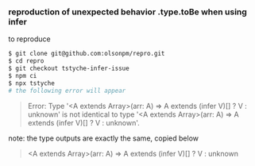 ### reproduction of unexpected behavior .type.toBe when using infer

to reproduce

```sh
$ git clone git@github.com:olsonpm/repro.git
$ cd repro
$ git checkout tstyche-infer-issue
$ npm ci
$ npx tstyche
# the following error will appear
```

> Error: Type '<A extends Array<any>>(arr: A) => A extends (infer V)[] ? V : unknown' is not identical to type '<A extends Array<any>>(arr: A) => A extends (infer V)[] ? V : unknown'.

note: the type outputs are exactly the same, copied below

> <A extends Array<any>>(arr: A) => A extends (infer V)[] ? V : unknown
